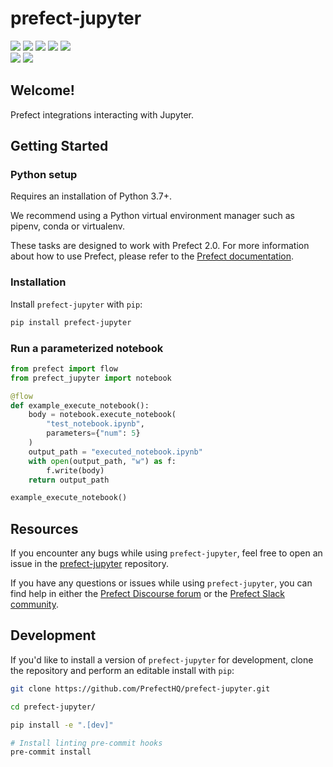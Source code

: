 # prefect-jupyter

<a href="https://pypi.python.org/pypi/prefect-jupyter/" alt="PyPI Version">
    <img src="https://badge.fury.io/py/prefect-jupyter.svg" /></a>
<a href="https://github.com/PrefectHQ/prefect-jupyter/" alt="Stars">
    <img src="https://img.shields.io/github/stars/PrefectHQ/prefect-jupyter" /></a>
<a href="https://pepy.tech/badge/prefect-jupyter/" alt="Downloads">
    <img src="https://pepy.tech/badge/prefect-jupyter" /></a>
<a href="https://github.com/PrefectHQ/prefect-jupyter/pulse" alt="Activity">
    <img src="https://img.shields.io/github/commit-activity/m/PrefectHQ/prefect-jupyter" /></a>
<a href="https://github.com/PrefectHQ/prefect-jupyter/graphs/contributors" alt="Contributors">
    <img src="https://img.shields.io/github/contributors/PrefectHQ/prefect-jupyter" /></a>
<br>
<a href="https://prefect-community.slack.com" alt="Slack">
    <img src="https://img.shields.io/badge/slack-join_community-red.svg?logo=slack" /></a>
<a href="https://discourse.prefect.io/" alt="Discourse">
    <img src="https://img.shields.io/badge/discourse-browse_forum-red.svg?logo=discourse" /></a>

## Welcome!

Prefect integrations interacting with Jupyter.

## Getting Started

### Python setup

Requires an installation of Python 3.7+.

We recommend using a Python virtual environment manager such as pipenv, conda or virtualenv.

These tasks are designed to work with Prefect 2.0. For more information about how to use Prefect, please refer to the [Prefect documentation](https://orion-docs.prefect.io/).

### Installation

Install `prefect-jupyter` with `pip`:

```bash
pip install prefect-jupyter
```

### Run a parameterized notebook

```python
from prefect import flow
from prefect_jupyter import notebook

@flow
def example_execute_notebook():
    body = notebook.execute_notebook(
        "test_notebook.ipynb",
        parameters={"num": 5}
    )
    output_path = "executed_notebook.ipynb"
    with open(output_path, "w") as f:
        f.write(body)
    return output_path

example_execute_notebook()
```

## Resources

If you encounter any bugs while using `prefect-jupyter`, feel free to open an issue in the [prefect-jupyter](https://github.com/PrefectHQ/prefect-jupyter) repository.

If you have any questions or issues while using `prefect-jupyter`, you can find help in either the [Prefect Discourse forum](https://discourse.prefect.io/) or the [Prefect Slack community](https://prefect.io/slack).

## Development

If you'd like to install a version of `prefect-jupyter` for development, clone the repository and perform an editable install with `pip`:

```bash
git clone https://github.com/PrefectHQ/prefect-jupyter.git

cd prefect-jupyter/

pip install -e ".[dev]"

# Install linting pre-commit hooks
pre-commit install
```
